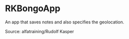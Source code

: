 # RKBongoApp


An app that saves notes and also specifies the geolocation.

Source: alfatraining/Rudolf Kasper

